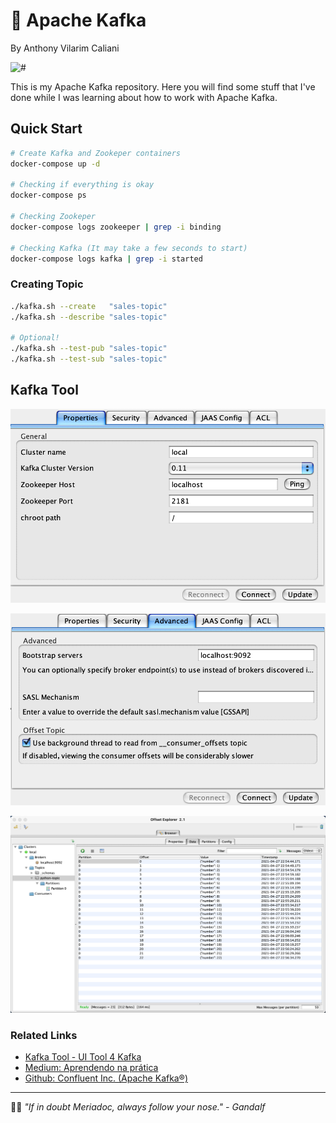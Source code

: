 # 💬 Apache Kafka
By Anthony Vilarim Caliani

![#](https://img.shields.io/badge/license-MIT-blue.svg)

This is my Apache Kafka repository. Here you will find some stuff that I've done while I was learning about how to work with Apache Kafka.

## Quick Start
```bash
# Create Kafka and Zookeper containers
docker-compose up -d

# Checking if everything is okay
docker-compose ps

# Checking Zookeper
docker-compose logs zookeeper | grep -i binding

# Checking Kafka (It may take a few seconds to start)
docker-compose logs kafka | grep -i started
```

### Creating Topic
```bash
./kafka.sh --create   "sales-topic"
./kafka.sh --describe "sales-topic"

# Optional! 
./kafka.sh --test-pub "sales-topic"
./kafka.sh --test-sub "sales-topic"
```

## Kafka Tool

![#](.docs/kafkatool-props-1.png)

![#](.docs/kafkatool-props-2.png)

![#](.docs/kafkatool-messages.png)


### Related Links
- [Kafka Tool - UI Tool 4 Kafka](https://www.kafkatool.com/download.html)
- [Medium: Aprendendo na prática](https://medium.com/trainingcenter/apache-kafka-codifica%C3%A7%C3%A3o-na-pratica-9c6a4142a08f)
- [Github: Confluent Inc. (Apache Kafka®)](https://github.com/confluentinc/cp-docker-images)

---

🧙‍♂️ _"If in doubt Meriadoc, always follow your nose." - Gandalf_
